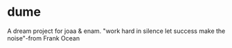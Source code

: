 # dume
A dream project for joaa &amp; enam. "work hard in silence let success make the noise"-from Frank Ocean
